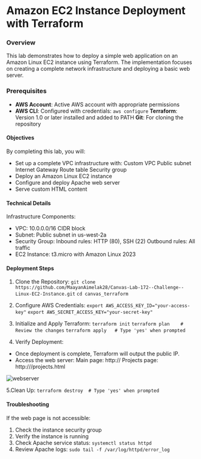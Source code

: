 # Amazon EC2 Instance Deployment with Terraform
### Overview
This lab demonstrates how to deploy a simple web application on an Amazon Linux EC2 instance using Terraform. The implementation focuses on creating a complete network infrastructure and deploying a basic web server.
### Prerequisites
- **AWS Account**: Active AWS account with appropriate permissions
- **AWS CLI**: Configured with credentials:
`aws configure`
**Terraform**: Version 1.0 or later installed and added to PATH
**Git**: For cloning the repository
  
#### Objectives
By completing this lab, you will:
* Set up a complete VPC infrastructure with:
Custom VPC
Public subnet
Internet Gateway
Route table
Security group
* Deploy an Amazon Linux EC2 instance
* Configure and deploy Apache web server
* Serve custom HTML content
  
#### Technical Details
Infrastructure Components:
* VPC: 10.0.0.0/16 CIDR block
* Subnet: Public subnet in us-west-2a
* Security Group:
Inbound rules: HTTP (80), SSH (22)
Outbound rules: All traffic
* EC2 Instance: t3.micro with Amazon Linux 2023

#### Deployment Steps
1. Clone the Repository:
`git clone https://github.com/MaayanAimelak28/Canvas-Lab-172--Challenge--Linux-EC2-Instance.git`
`cd canvas_terraform`

2. Configure AWS Credentials:
`export AWS_ACCESS_KEY_ID="your-access-key"`
`export AWS_SECRET_ACCESS_KEY="your-secret-key"`

3. Initialize and Apply Terraform:
`terraform init`
`terraform plan    # Review the changes`
`terraform apply   # Type 'yes' when prompted`

4. Verify Deployment:
* Once deployment is complete, Terraform will output the public IP.
* Access the web server:
Main page: http://<public-ip>
Projects page: http://<public-ip>/projects.html

![webserver](https://github.com/user-attachments/assets/376aa26f-6bef-4a73-a72c-db77967bd4a2)

5.Clean Up:
`terraform destroy  # Type 'yes' when prompted`

#### Troubleshooting
If the web page is not accessible:

1. Check the instance security group
2. Verify the instance is running
3. Check Apache service status:
`systemctl status httpd`
4. Review Apache logs:
`sudo tail -f /var/log/httpd/error_log`
